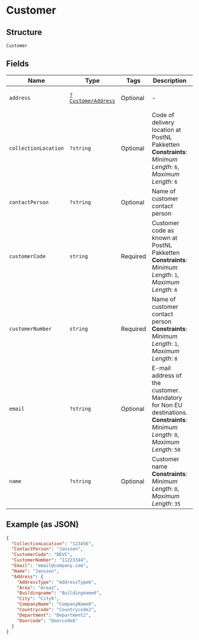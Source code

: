 
# Customer

## Structure

`Customer`

## Fields

| Name | Type | Tags | Description | Getter | Setter |
|  --- | --- | --- | --- | --- | --- |
| `address` | [`?CustomerAddress`](../../doc/models/customer-address.md) | Optional | - | getAddress(): ?CustomerAddress | setAddress(?CustomerAddress address): void |
| `collectionLocation` | `?string` | Optional | Code of delivery location at PostNL Pakketten<br>**Constraints**: *Minimum Length*: `6`, *Maximum Length*: `6` | getCollectionLocation(): ?string | setCollectionLocation(?string collectionLocation): void |
| `contactPerson` | `?string` | Optional | Name of customer contact person | getContactPerson(): ?string | setContactPerson(?string contactPerson): void |
| `customerCode` | `string` | Required | Customer code as known at PostNL Pakketten<br>**Constraints**: *Minimum Length*: `1`, *Maximum Length*: `6` | getCustomerCode(): string | setCustomerCode(string customerCode): void |
| `customerNumber` | `string` | Required | Name of customer contact person<br>**Constraints**: *Minimum Length*: `1`, *Maximum Length*: `8` | getCustomerNumber(): string | setCustomerNumber(string customerNumber): void |
| `email` | `?string` | Optional | E-mail address of the customer. Mandatory for Non EU destinations.<br>**Constraints**: *Minimum Length*: `0`, *Maximum Length*: `50` | getEmail(): ?string | setEmail(?string email): void |
| `name` | `?string` | Optional | Customer name<br>**Constraints**: *Minimum Length*: `0`, *Maximum Length*: `35` | getName(): ?string | setName(?string name): void |

## Example (as JSON)

```json
{
  "CollectionLocation": "123456",
  "ContactPerson": "Janssen",
  "CustomerCode": "DEVC",
  "CustomerNumber": "11223344",
  "Email": "email@company.com",
  "Name": "Janssen",
  "Address": {
    "AddressType": "AddressType6",
    "Area": "Area2",
    "Buildingname": "Buildingname6",
    "City": "City6",
    "CompanyName": "CompanyName8",
    "Countrycode": "Countrycode2",
    "Department": "Department2",
    "Doorcode": "Doorcode8"
  }
}
```

